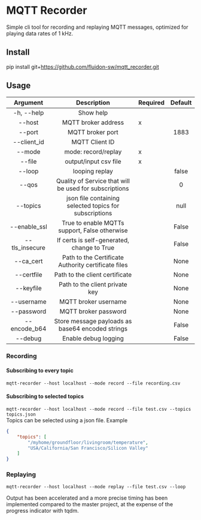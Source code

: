 # MQTT Recorder

Simple cli tool for recording and replaying MQTT messages, optimized for playing data rates of 1 kHz.

## Install

pip install git+https://github.com/fluidon-sw/mqtt_recorder.git

## Usage
|    Argument    |                      Description                       | Required | Default |
|:--------------:|:------------------------------------------------------:|----------|:-------:|
|   -h, --help   |                       Show help                        |          |         |
|     --host     |                  MQTT broker address                   |     x    |         |
|     --port     |                    MQTT broker port                    |          | 1883    |
|  --client_id   |                     MQTT Client ID                     |          |         |
|     --mode     |                  mode: record/replay                   |     x    |         |
|     --file     |                 output/input csv file                  |     x    |         |
|     --loop     |                     looping replay                     |          | false   |
|     --qos      | Quality of Service that will be used for subscriptions |          | 0       |
|    --topics    | json file containing selected topics for subscriptions |          | null    |
|  --enable_ssl  |     True to enable MQTTs support, False otherwise      |          | False   |
| --tls_insecure |       If certs is self-generated, change to True       |          | False   |
|   --ca_cert    |  Path to the Certificate Authority certificate files   |          | None    |
|   --certfile   |             Path to the client certificate             |          | None    |
|   --keyfile    |             Path to the client private key             |          | None    |
|   --username   |                  MQTT broker username                  |          | None    |
|   --password   |                  MQTT broker password                  |          | None    |
|  --encode_b64  |    Store message payloads as base64 encoded strings    |          | False   |
|    --debug     |                  Enable debug logging                  |          | False   |

### Recording
#### Subscribing to every topic
`mqtt-recorder --host localhost --mode record --file recording.csv`
#### Subscribing to selected topics
`mqtt-recorder --host localhost --mode record --file test.csv --topics topics.json`<br>
Topics can be selected using a json file.
Example
```json
{
    "topics": [
        "/myhome/groundfloor/livingroom/temperature",
        "USA/California/San Francisco/Silicon Valley"
    ]
}
```
### Replaying
`mqtt-recorder --host localhost --mode replay --file test.csv --loop`

Output has been accelerated and a more precise timing has been implemented compared to the master project, at the expense of the progress indicator with tqdm.
